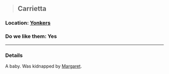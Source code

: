 >## Carrietta

### Location: [Yonkers](../../Locations/Yonkers.md)

### Do we like them: Yes

***

### Details
A baby. Was kidnapped by [Margaret](Margaret.md).